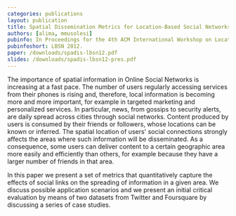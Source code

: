 ```yaml
---
categories: publications
layout: publication
title: Spatial Dissemination Metrics for Location-Based Social Networks
authors: [alima, mmusolesi]
pubinfo: In Proceedings for the 4th ACM International Workshop on Location-Based Social Networks (LBSN'12). Colocated with ACM UbiComp'12. Pittsburgh, Pennsylvania, USA. September 2012.
pubinfoshort: LBSN 2012.
paper: /downloads/spadis-lbsn12.pdf
slides: /downloads/spadis-lbsn12-pres.pdf
---
```

The importance of spatial information in Online Social Networks is increasing
at a fast pace. The number of users regularly accessing services from their
phones is rising and, therefore, local information is becoming more and more
important, for example in targeted marketing and personalized services. In
particular, news, from gossips to security alerts, are daily spread across
cities through social networks. Content produced by users is consumed by their
friends or followers, whose locations can be known or inferred. The spatial
location of users' social connections strongly affects the areas where such
information will be disseminated. As a consequence, some users can deliver
content to a certain geographic area more easily and efficiently than others,
for example because they have a larger number of friends in that area.

In this paper we present a set of metrics that quantitatively capture the
effects of social links on the spreading of information in a given area. We
discuss possible application scenarios and we present an initial critical
evaluation by means of two datasets from Twitter and Foursquare by discussing a
series of case studies.
